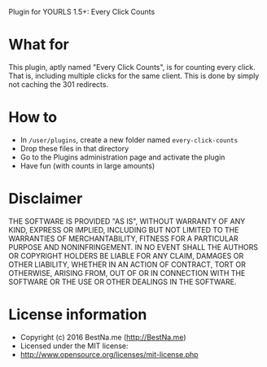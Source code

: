 Plugin for YOURLS 1.5+: Every Click Counts

# What for

This plugin, aptly named "Every Click Counts", is for counting every click. That is, including multiple clicks for the same client. This is done by simply not caching the 301 redirects. 

# How to

* In `/user/plugins`, create a new folder named `every-click-counts`
* Drop these files in that directory
* Go to the Plugins administration page and activate the plugin 
* Have fun (with counts in large amounts)

# Disclaimer

THE SOFTWARE IS PROVIDED "AS IS", WITHOUT WARRANTY OF ANY KIND, EXPRESS OR IMPLIED, INCLUDING BUT NOT LIMITED TO THE WARRANTIES OF MERCHANTABILITY, FITNESS FOR A PARTICULAR PURPOSE AND NONINFRINGEMENT. IN NO EVENT SHALL THE AUTHORS OR COPYRIGHT HOLDERS BE LIABLE FOR ANY CLAIM, DAMAGES OR OTHER LIABILITY, WHETHER IN AN ACTION OF CONTRACT, TORT OR OTHERWISE, ARISING FROM, OUT OF OR IN CONNECTION WITH THE SOFTWARE OR THE USE OR OTHER DEALINGS IN THE SOFTWARE.

# License information

* Copyright (c) 2016 BestNa.me (http://BestNa.me)
* Licensed under the MIT license:
* http://www.opensource.org/licenses/mit-license.php
